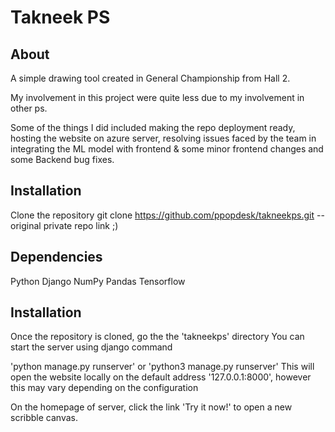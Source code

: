# Takneek PS

## About

A simple drawing tool created in General Championship from Hall 2.

My involvement in this project were quite less due to my involvement in other ps.

Some of the things I did included making the repo deployment ready, hosting the website on azure server, resolving issues faced by the team in integrating the ML model with frontend & some minor frontend changes and some Backend bug fixes.

## Installation
Clone the repository
git clone https://github.com/ppopdesk/takneekps.git  --original private repo link ;)

## Dependencies
Python
Django
NumPy
Pandas
Tensorflow

## Installation
Once the repository is cloned, go the the 'takneekps' directory
You can start the server using django command

'python manage.py runserver' or 'python3 manage.py runserver' 
This will open the website locally on the default address '127.0.0.1:8000', however this may vary depending on the configuration

On the homepage of server, click the link 'Try it now!' to open a new scribble canvas.